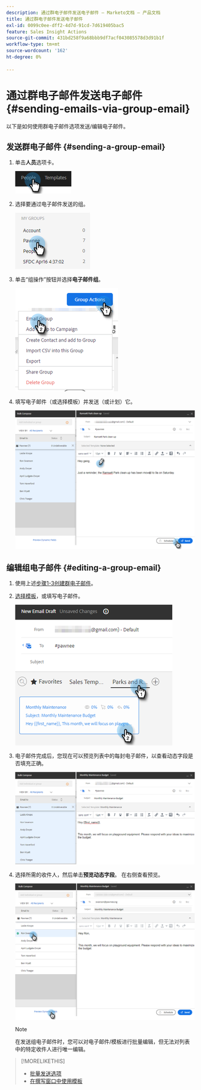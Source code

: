 ```yaml
---
description: 通过群电子邮件发送电子邮件 — Marketo文档 — 产品文档
title: 通过群电子邮件发送电子邮件
exl-id: 0099c0ee-dff2-4d7d-91cd-7d619405bac5
feature: Sales Insight Actions
source-git-commit: 431bd258f9a68bbb9df7acf043085578d3d91b1f
workflow-type: tm+mt
source-wordcount: '162'
ht-degree: 0%

---
```


# 通过群电子邮件发送电子邮件 {#sending-emails-via-group-email}

以下是如何使用群电子邮件选项发送/编辑电子邮件。

## 发送群电子邮件 {#sending-a-group-email}

1. 单击&#x200B;**人员**&#x200B;选项卡。

   ![](assets/sending-emails-via-group-email-1.png)

1. 选择要通过电子邮件发送的组。

   ![](assets/sending-emails-via-group-email-2.png)

1. 单击“组操作”按钮并选择&#x200B;**电子邮件组**。

   ![](assets/sending-emails-via-group-email-3.png)

1. 填写电子邮件（或选择模板）并发送（或计划）它。

   ![](assets/sending-emails-via-group-email-4.png)

## 编辑组电子邮件 {#editing-a-group-email}

1. 使用上述[步骤1-3创建群电子邮件](#sending-a-group-email)。

1. [选择模板](/help/marketo/product-docs/marketo-sales-insight/actions/email/using-the-compose-window/using-a-template-in-the-compose-window.md)，或填写电子邮件。

   ![](assets/sending-emails-via-group-email-5.png)

1. 电子邮件完成后，您现在可以预览列表中的每封电子邮件，以查看动态字段是否填充正确。

   ![](assets/sending-emails-via-group-email-6.png)

1. 选择所需的收件人，然后单击&#x200B;**预览动态字段**。 在右侧查看预览。

   ![](assets/sending-emails-via-group-email-7.png)

   >[!NOTE]
   >
   >在发送组电子邮件时，您可以对电子邮件/模板进行批量编辑，但无法对列表中的特定收件人进行唯一编辑。

>[!MORELIKETHIS]
>
>* [批量发送选项](/help/marketo/product-docs/marketo-sales-insight/actions/email/using-the-compose-window/bulk-emailing-options.md)
>* [在撰写窗口中使用模板](/help/marketo/product-docs/marketo-sales-insight/actions/email/using-the-compose-window/using-a-template-in-the-compose-window.md)
